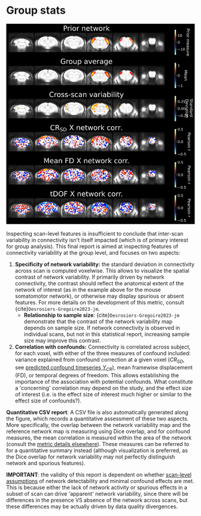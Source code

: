 # Group stats
![](../pics/group_stats_QC.svg)

Inspecting scan-level features is insufficient to conclude that inter-scan variability in connectivity isn't itself impacted (which is of primary interest for group analysis). This final report is aimed at inspecting features of connectivity variability at the group level, and focuses on two aspects: 

1. **Specificity of network variability:** the standard deviation in connectivity across scan is computed voxelwise. This allows to visualize the spatial contrast of network variability. If primarily driven by network connectivity, the contrast should reflect the anatomical extent of the network of interest (as in the example above for the mouse somatomotor network), or otherwise may display spurious or absent features. For more details on the development of this metric, consult {cite}`Desrosiers-Gregoire2023-jm`.
    - **Relationship to sample size**: {cite}`Desrosiers-Gregoire2023-jm` demonstrate that the contrast of the network variability map depends on sample size. If network connectivity is observed in individual scans, but not in this statistical report, increasing sample size may improve this contrast.
2. **Correlation with confounds:** Connectivity is correlated across subject, for each voxel, with either of the three measures of confound included: variance explained from confound correction at a given voxel ($CR_{SD}$, see [predicted confound timeseries $Y_{CR}$](CR_target)), mean framewise displacement (FD), or temporal degrees of freedom. This allows establishing the importance of the association with potential confounds. What constitute a 'concerning' correlation may depend on the study, and the effect size of interest (i.e. is the effect size of interest much higher or similar to the effect size of confounds?). 

**Quantitative CSV report**: A CSV file is also automatically generated along the figure, which records a quantitative assessment of these two aspects. More specifically, the overlap between the network variability map and the reference network map is measuring using Dice overlap, and for confound measures, the mean correlation is measured within the area of the network (consult the [metric details elsewhere](group_QC_metrics)). These measures can be referred to for a quantitative summary instead (although visualization is preferred, as the Dice overlap for network variability may not perfectly distinguish network and spurious features).

**IMPORTANT**: the validity of this report is dependent on whether [scan-level assumptions](dist_plot_target) of network detectability and minimal confound effects are met. This is because either the lack of network activity or spurious effects in a subset of scan can drive 'apparent' network variability, since there will be differences in the presence VS absence of the network across scans, but these differences may be actually driven by data quality divergences.